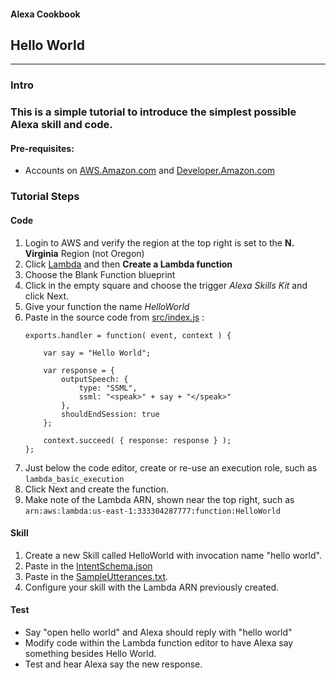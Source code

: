 #### Alexa Cookbook
## Hello World <a id="title"></a>
<hr />

### Intro <a id="intro"></a>


### This is a simple tutorial to introduce the simplest possible Alexa skill and code.
#### Pre-requisites:
 * Accounts on [AWS.Amazon.com](https://aws.amazon.com/) and [Developer.Amazon.com](https://developer.amazon.com/)

### Tutorial Steps
#### Code
1. Login to AWS and verify the region at the top right is set to the **N. Virginia** Region (not Oregon)
1. Click [Lambda](https://console.aws.amazon.com/lambda/home?region=us-east-1#/) and then **Create a Lambda function**
1. Choose the Blank Function blueprint
1. Click in the empty square and choose the trigger *Alexa Skills Kit* and click Next.
1. Give your function the name *HelloWorld*
1. Paste in the source code from [src/index.js](./src/index.js) :
    ```
    exports.handler = function( event, context ) {

        var say = "Hello World";

        var response = {
            outputSpeech: {
                type: "SSML",
                ssml: "<speak>" + say + "</speak>"
            },
            shouldEndSession: true
        };

        context.succeed( { response: response } );
    };
    ```
1. Just below the code editor, create or re-use an execution role, such as ```lambda_basic_execution```
1. Click Next and create the function.
1. Make note of the Lambda ARN, shown near the top right, such as
``` arn:aws:lambda:us-east-1:333304287777:function:HelloWorld ```


#### Skill
1. Create a new Skill called HelloWorld with invocation name "hello world".
1. Paste in the [IntentSchema.json](./speechAssets/IntentSchema.json)
1. Paste in the [SampleUtterances.txt](speechAssets/SampleUtterances.txt).
1. Configure your skill with the Lambda ARN previously created.

#### Test
* Say "open hello world" and Alexa should reply with "hello world"
* Modify code within the Lambda function editor to have Alexa say something besides Hello World.
* Test and hear Alexa say the new response.



